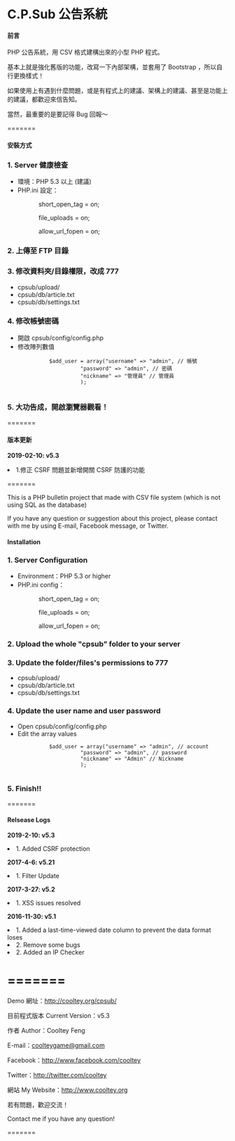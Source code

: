 C.P.Sub 公告系統
=======
<h4>前言</h4>

PHP 公告系統，用 CSV 格式建構出來的小型 PHP 程式。

基本上就是強化舊版的功能，改寫一下內部架構，並套用了 Bootstrap ，所以自行更換樣式！

如果使用上有遇到什麼問題，或是有程式上的建議、架構上的建議、甚至是功能上的建議，都歡迎來信告知。

當然，最重要的是要記得 Bug 回報～

=======

<h4>安裝方式</h4>

<h3>1. Server 健康檢查</h3>
<ul>
  <li>環境：PHP 5.3 以上 (建議)</li>
  <li>PHP.ini 設定：
    <ul>
      <ol>short_open_tag = on;</ol>
      <ol>file_uploads = on;</ol>
      <ol>allow_url_fopen = on;</ol>
    </ul>
  </li>
</ul>
<h3>2. 上傳至 FTP 目錄</h3>
<h3>3. 修改資料夾/目錄權限，改成 777</h3>
<ul> 
 <li>cpsub/upload/</li>
 <li>cpsub/db/article.txt</li>
 <li>cpsub/db/settings.txt</li>
</ul>
<h3>4. 修改帳號密碼</h3>
<ul>
 <li>開啟 cpsub/config/config.php</li>
 <li>修改陣列數值</li>
 <code>
          $add_user	= array("username" => "admin", // 帳號
					"password" => "admin", // 密碼
					"nickname" => "管理員" // 管理員
					); 
 </code>
</ul>
<h3>5. 大功告成，開啟瀏覽器觀看！</h3>

=======

<h4>版本更新</h4>

<b>2019-02-10: v5.3</b><br>
<li>1.修正 CSRF 問題並新增開關 CSRF 防護的功能</li>



=======

This is a PHP bulletin project that made with CSV file system (which is not using SQL as the database)

If you have any question or suggestion about this project, please contact with me by using E-mail, Facebook message, or Twitter.

<h4>Installation</h4>

<h3>1. Server Configuration</h3>
<ul>
  <li>Environment：PHP 5.3 or higher</li>
  <li>PHP.ini config：
    <ul>
      <ol>short_open_tag = on;</ol>
      <ol>file_uploads = on;</ol>
      <ol>allow_url_fopen = on;</ol>
    </ul>
  </li>
</ul>
<h3>2. Upload the whole "cpsub" folder to your server</h3>
<h3>3. Update the folder/files's permissions to 777</h3>
<ul> 
 <li>cpsub/upload/</li>
 <li>cpsub/db/article.txt</li>
 <li>cpsub/db/settings.txt</li>
</ul>
<h3>4. Update the user name and user password</h3>
<ul>
 <li>Open cpsub/config/config.php</li>
 <li>Edit the array values</li>
 <code>
          $add_user	= array("username" => "admin", // account
					"password" => "admin", // password
					"nickname" => "Admin" // Nickname
					); 
 </code>
</ul>
<h3>5. Finish!!</h3>


=======

<h4>Relsease Logs</h4>

<b>2019-2-10: v5.3</b><br>
<li>1. Added CSRF protection</li>

<b>2017-4-6: v5.21</b><br>
<li>1. Filter Update</li>

<b>2017-3-27: v5.2</b><br>
<li>1. XSS issues resolved</li>

<b>2016-11-30: v5.1</b><br>
<li>1. Added a last-time-viewed date column to prevent the data format loses</li>
<li>2. Remove some bugs</li>
<li>2. Added an IP Checker</li>



=======
=======

Demo 網址：http://cooltey.org/cpsub/

目前程式版本 Current Version：v5.3

作者 Author：Cooltey Feng

E-mail：coolteygame@gmail.com

Facebook：http://www.facebook.com/cooltey

Twitter：http://twitter.com/cooltey

網站 My Website：http://www.cooltey.org

若有問題，歡迎交流！

Contact me if you have any question!

=======
